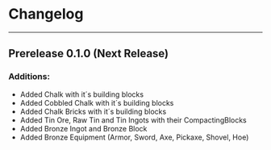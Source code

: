 # Changelog
___
## Prerelease 0.1.0 (Next Release)
### Additions:
+ Added Chalk with it´s building blocks
+ Added Cobbled Chalk with it´s building blocks
+ Added Chalk Bricks with it´s building blocks
+ Added Tin Ore, Raw Tin and Tin Ingots with their CompactingBlocks
+ Added Bronze Ingot and Bronze Block
+ Added Bronze Equipment (Armor, Sword, Axe, Pickaxe, Shovel, Hoe) 